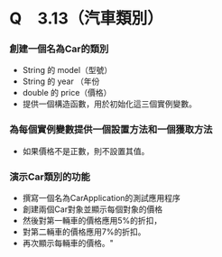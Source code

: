 # Q　3.13（汽車類別）
### 創建一個名為Car的類別
* String 的 model（型號）
* String 的 year （年份
* double 的 price（價格）
* 提供一個構造函數，用於初始化這三個實例變數。

### 為每個實例變數提供一個設置方法和一個獲取方法
* 如果價格不是正數，則不設置其值。

### 演示Car類別的功能
* 撰寫一個名為CarApplication的測試應用程序
* 創建兩個Car對象並顯示每個對象的價格
* 然後對第一輛車的價格應用5%的折扣，
* 對第二輛車的價格應用7%的折扣。
* 再次顯示每輛車的價格。"
